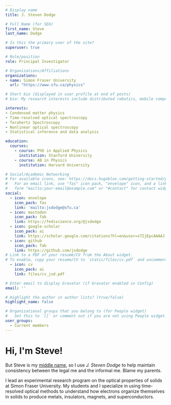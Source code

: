 ```yaml
---
# Display name
title: J. Steven Dodge

# Full Name (for SEO)
first_name: Steve
last_name: Dodge

# Is this the primary user of the site?
superuser: true

# Role/position
role: Principal Investigator

# Organizations/Affiliations
organizations:
- name: Simon Fraser University
  url: "https://www.sfu.ca/physics"

# Short bio (displayed in user profile at end of posts)
# bio: My research interests include distributed robotics, mobile computing and programmable matter.

interests:
- Condensed matter physics
- Time-resolved optical spectroscopy
- Terahertz Spectroscopy
- Nonlinear optical spectroscopy
- Statistical inference and data analysis

education:
  courses:
    - course: PhD in Applied Physics
      institution: Stanford University
    - course: AB in Physics
      institution: Harvard University

# Social/Academic Networking
# For available icons, see: https://docs.hugoblox.com/getting-started/page-builder/#icons
#   For an email link, use "fas" icon pack, "envelope" icon, and a link in the
#   form "mailto:your-email@example.com" or "#contact" for contact widget.
social:
  - icon: envelope
    icon_pack: fas
    link: 'mailto:jsdodge@sfu.ca'
  - icon: mastodon
    icon_pack: fab
    link: https://fediscience.org/@jsdodge
  - icon: google-scholar
    icon_pack: ai
    link: https://scholar.google.com/citations?hl=en&user=sTIjEpcAAAAJ
  - icon: github
    icon_pack: fab
    link: https://github.com/jsdodge
# Link to a PDF of your resume/CV from the About widget.
# To enable, copy your resume/CV to `static/files/cv.pdf` and uncomment the lines below.
  - icon: cv
    icon_pack: ai
    link: files/cv_jsd.pdf

# Enter email to display Gravatar (if Gravatar enabled in Config)
email: ''

# Highlight the author in author lists? (true/false)
highlight_name: false

# Organizational groups that you belong to (for People widget)
#   Set this to `[]` or comment out if you are not using People widget.
user_groups:
  - Current members
---
```


# Hi, I'm Steve!
But Steve is my [middle name](https://www.mentalfloss.com/article/62131/18-famous-people-you-might-not-realize-go-their-middle-names), so I use *J. Steven Dodge* to help maintain consistency between the legal me and the informal me. Blame my parents.

I lead an experimental research program on the optical properties of solids at Simon Fraser University. My students and I specialize in using time-resolved optical methods to understand how electrons organize themselves in solids to produce metals, insulators, magnets, and superconductors.


